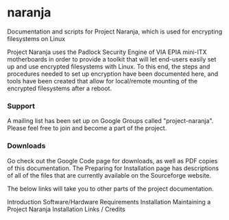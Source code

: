 naranja
=======

Documentation and scripts for Project Naranja, which is used for encrypting
filesystems on Linux

Project Naranja uses the Padlock Security Engine of VIA EPIA mini-ITX
motherboards in order to provide a toolkit that will let end-users easily set
up and use encrypted filesystems with Linux. To this end, the steps and
procedures needed to set up encryption have been documented here, and tools
have been created that allow for local/remote mounting of the encrypted
filesystems after a reboot.

### Support ###
A mailing list has been set up on Google Groups called "project-naranja".
Please feel free to join and become a part of the project.

### Downloads ###
Go check out the Google Code page for downloads, as well as PDF copies of this
documentation. The Preparing for Installation page has descriptions of all of
the files that are currently available on the Sourceforge website.

The below links will take you to other parts of the project documentation.

Introduction
Software/Hardware Requirements
Installation
Maintaining a Project Naranja Installation
Links / Credits

